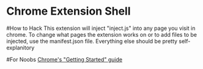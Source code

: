 Chrome Extension Shell
=================

#How to Hack
This extension will inject "inject.js" into any page you visit in chrome. To change what pages the extension works on or to add files to be injected, use the manifest.json file.
Everything else should be pretty self-explanitory

#For Noobs
[Chrome's "Getting Started" guide](https://developer.chrome.com/extensions/getstarted)
